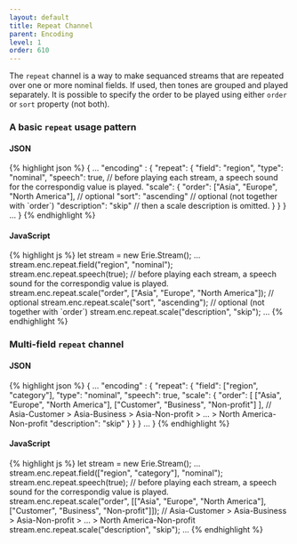 ```yaml
---
layout: default
title: Repeat Channel
parent: Encoding
level: 1
order: 610
---
```


The `repeat` channel is a way to make sequanced streams
that are repeated over one or more nominal fields.
If used, then tones are grouped and played separately.
It is possible to specify the order to be played using either `order` or `sort` property (not both).

### A basic `repeat` usage pattern

<code-groups>
<code-group>
<h4>JSON</h4>
{% highlight json %}
{
  ...
  "encoding" : {
    "repeat": {
      "field": "region",
      "type": "nominal",
      "speech": true, // before playing each stream, a speech sound for the correspondig value is played.
      "scale": {
        "order": ["Asia", "Europe", "North America"], // optional
        "sort": "ascending" // optional (not together with `order`)
        "description": "skip" // then a scale description is omitted.
      }
    }
  }
  ...
}
{% endhighlight %}
</code-group>
<code-group>
<h4>JavaScript</h4>
{% highlight js %}
let stream = new Erie.Stream();
...
stream.enc.repeat.field("region", "nominal");
stream.enc.repeat.speech(true); // before playing each stream, a speech sound for the correspondig value is played.
stream.enc.repeat.scale("order", ["Asia", "Europe", "North America"]); // optional
stream.enc.repeat.scale("sort", "ascending"); // optional (not together with `order`)
stream.enc.repeat.scale("description", "skip");
...
{% endhighlight %}
</code-group>
</code-groups>

<!-- example -->


### Multi-field `repeat` channel

<code-groups>
<code-group>
<h4>JSON</h4>
{% highlight json %}
{
  ...
  "encoding" : {
    "repeat": {
      "field": ["region", "category"],
      "type": "nominal",
      "speech": true,
      "scale": {
        "order": [
          ["Asia", "Europe", "North America"], 
          ["Customer", "Business", "Non-profit"]
        ], // Asia-Customer > Asia-Business > Asia-Non-profit > ... > North America-Non-profit
        "description": "skip" 
      }
    }
  }
  ...
}
{% endhighlight %}
</code-group>
<code-group>
<h4>JavaScript</h4>
{% highlight js %}
let stream = new Erie.Stream();
...
stream.enc.repeat.field(["region", "category"], "nominal");
stream.enc.repeat.speech(true); // before playing each stream, a speech sound for the correspondig value is played.
stream.enc.repeat.scale("order", [["Asia", "Europe", "North America"], ["Customer", "Business", "Non-profit"]]); // Asia-Customer > Asia-Business > Asia-Non-profit > ... > North America-Non-profit
stream.enc.repeat.scale("description", "skip");
...
{% endhighlight %}
</code-group>
</code-groups>

<!-- example -->